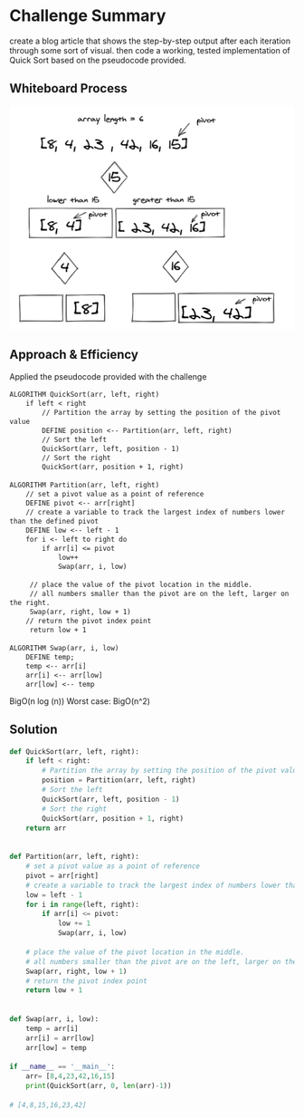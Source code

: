 # Challenge Summary
<!-- Description of the challenge -->
create a blog article that shows the step-by-step output after each iteration through some sort of visual.
then code a working, tested implementation of Quick Sort based on the pseudocode provided.

## Whiteboard Process
<!-- Embedded whiteboard image -->
![img](../../assets/quick_sort/qsort3.png)

## Approach & Efficiency
<!-- What approach did you take? Why? What is the Big O space/time for this approach? -->

Applied the pseudocode provided with the challenge
```
ALGORITHM QuickSort(arr, left, right)
    if left < right
        // Partition the array by setting the position of the pivot value
        DEFINE position <-- Partition(arr, left, right)
        // Sort the left
        QuickSort(arr, left, position - 1)
        // Sort the right
        QuickSort(arr, position + 1, right)

ALGORITHM Partition(arr, left, right)
    // set a pivot value as a point of reference
    DEFINE pivot <-- arr[right]
    // create a variable to track the largest index of numbers lower than the defined pivot
    DEFINE low <-- left - 1
    for i <- left to right do
        if arr[i] <= pivot
            low++
            Swap(arr, i, low)

     // place the value of the pivot location in the middle.
     // all numbers smaller than the pivot are on the left, larger on the right.
     Swap(arr, right, low + 1)
    // return the pivot index point
     return low + 1

ALGORITHM Swap(arr, i, low)
    DEFINE temp;
    temp <-- arr[i]
    arr[i] <-- arr[low]
    arr[low] <-- temp

```

BigO(n log (n))
Worst case: BigO(n^2)

## Solution
<!-- Show how to run your code, and examples of it in action -->

```python
def QuickSort(arr, left, right):
    if left < right:
        # Partition the array by setting the position of the pivot value
        position = Partition(arr, left, right)
        # Sort the left
        QuickSort(arr, left, position - 1)
        # Sort the right
        QuickSort(arr, position + 1, right)
    return arr


def Partition(arr, left, right):
    # set a pivot value as a point of reference
    pivot = arr[right]
    # create a variable to track the largest index of numbers lower than the defined pivot
    low = left - 1
    for i in range(left, right):
        if arr[i] <= pivot:
            low += 1
            Swap(arr, i, low)

    # place the value of the pivot location in the middle.
    # all numbers smaller than the pivot are on the left, larger on the right.
    Swap(arr, right, low + 1)
    # return the pivot index point
    return low + 1


def Swap(arr, i, low):
    temp = arr[i]
    arr[i] = arr[low]
    arr[low] = temp

if __name__ == '__main__':
    arr= [8,4,23,42,16,15]
    print(QuickSort(arr, 0, len(arr)-1))

# [4,8,15,16,23,42]
```

